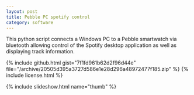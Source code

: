```yaml
---
layout: post
title: Pebble PC spotify control
category: software
---
```

<script>
var images = {thumb: ["/images/thumbs/software/pebble-pc-spotify-control.png"]}
</script>

<div class="grid">
<div class="col-1-3">
This python script connects a Windows PC to a Pebble smartwatch via bluetooth allowing control of the Spotify desktop application as well as displaying track information.

{% include github.html gist="7f1fd961b62d2f96d44e" file="/archive/20505d395a3727d586e1e28d296a48972477f185.zip" %}
{% include license.html %}
</div>

{% include slideshow.html name="thumb" %}

</div>
